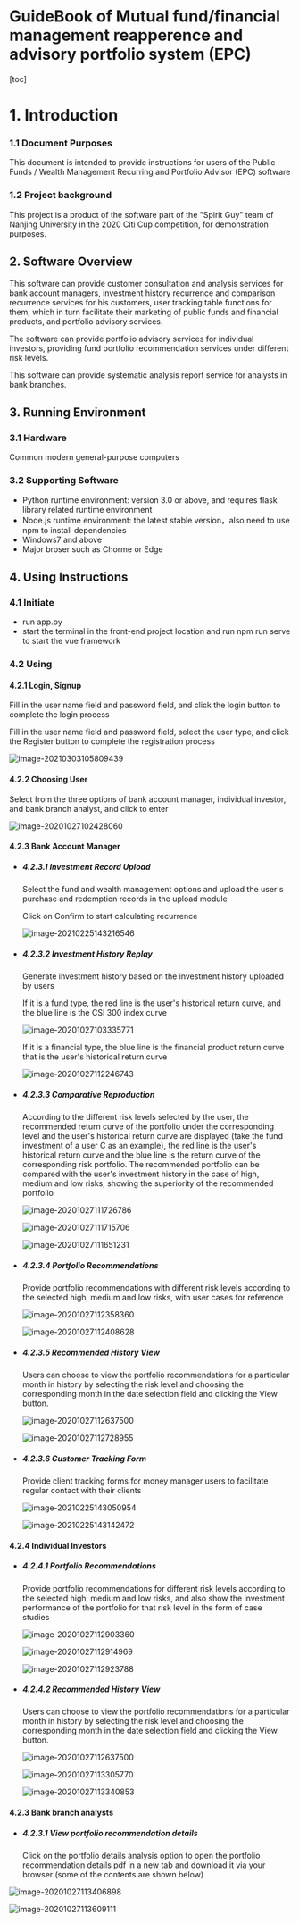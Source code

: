 # GuideBook of Mutual fund/financial management reapperence and advisory  portfolio system (EPC)

[toc]

# 1. Introduction

### 1.1 Document Purposes

This document is intended to provide instructions for users of the Public Funds / Wealth Management Recurring and Portfolio Advisor (EPC) software

### 1.2 Project background

This project is a product of the software part of the "Spirit Guy" team of Nanjing University in the 2020 Citi Cup competition, for demonstration purposes.

## 2. Software Overview

This software can provide customer consultation and analysis services for bank account managers, investment history recurrence and comparison recurrence services for his customers, user tracking table functions for them, which in turn facilitate their marketing of public funds and financial products, and portfolio advisory services.

The software can provide portfolio advisory services for individual investors, providing fund portfolio recommendation services under different risk levels.

This software can provide systematic analysis report service for analysts in bank branches.

## 3. Running Environment

### 3.1 Hardware

Common modern general-purpose computers

### 3.2 Supporting Software

- Python runtime environment: version 3.0 or above, and requires flask library related runtime environment
- Node.js runtime environment: the latest stable version，also need to use npm to install dependencies
- Windows7 and above
- Major broser such as Chorme or Edge

## 4. Using Instructions

### 4.1 Initiate

- run app.py
- start the terminal in the front-end project location and run npm run serve to start the vue framework

### 4.2 Using

#### 4.2.1 Login, Signup

Fill in the user name field and password field, and click the login button to complete the login process

Fill in the user name field and password field, select the user type, and click the Register button to complete the registration process

![image-20210303105809439](C:/Users/Daiqj/AppData/Roaming/Typora/typora-user-images/image-20210303105809439.png)

#### 4.2.2 Choosing User

Select from the three options of bank account manager, individual investor, and bank branch analyst, and click to enter

![image-20201027102428060](C:%5CUsers%5CDaiqj%5CAppData%5CRoaming%5CTypora%5Ctypora-user-images%5Cimage-20201027102428060.png)

#### 4.2.3 Bank Account Manager

- ##### 4.2.3.1 Investment Record Upload

  Select the fund and wealth management options and upload the user's purchase and redemption records in the upload module

  Click on Confirm to start calculating recurrence

  ![image-20210225143216546](C:/Users/Daiqj/AppData/Roaming/Typora/typora-user-images/image-20210225143216546.png)

- ##### 4.2.3.2 Investment History Replay

  Generate investment history based on the investment history uploaded by users

  If it is a fund type, the red line is the user's historical return curve, and the blue line is the CSI 300 index curve

  ![image-20201027103335771](C:%5CUsers%5CDaiqj%5CAppData%5CRoaming%5CTypora%5Ctypora-user-images%5Cimage-20201027103335771.png)

  If it is a financial type, the blue line is the financial product return curve that is the user's historical return curve

  ![image-20201027112246743](C:/Users/Daiqj/AppData/Roaming/Typora/typora-user-images/image-20201027112246743.png)

- ##### 4.2.3.3 Comparative Reproduction

  According to the different risk levels selected by the user, the recommended return curve of the portfolio under the corresponding level and the user's historical return curve are displayed (take the fund investment of a user C as an example), the red line is the user's historical return curve and the blue line is the return curve of the corresponding risk portfolio. The recommended portfolio can be compared with the user's investment history in the case of high, medium and low risks, showing the superiority of the recommended portfolio
  
  ![image-20201027111726786](C:/Users/Daiqj/AppData/Roaming/Typora/typora-user-images/image-20201027111726786.png)
  
  ![image-20201027111715706](C:/Users/Daiqj/AppData/Roaming/Typora/typora-user-images/image-20201027111715706.png)
  
  ![image-20201027111651231](C:/Users/Daiqj/AppData/Roaming/Typora/typora-user-images/image-20201027111651231.png)
  
- ##### 4.2.3.4 Portfolio Recommendations
  
  Provide portfolio recommendations with different risk levels according to the selected high, medium and low risks, with user cases for reference
  
  ![image-20201027112358360](C:/Users/Daiqj/AppData/Roaming/Typora/typora-user-images/image-20201027112358360.png)
  
  ![image-20201027112408628](C:/Users/Daiqj/AppData/Roaming/Typora/typora-user-images/image-20201027112408628.png)
  
- ##### 4.2.3.5 Recommended History View
  
  Users can choose to view the portfolio recommendations for a particular month in history by selecting the risk level and choosing the corresponding month in the date selection field and clicking the View button.
  
  ![image-20201027112637500](C:/Users/Daiqj/AppData/Roaming/Typora/typora-user-images/image-20201027112637500.png)
  
  ![image-20201027112728955](C:/Users/Daiqj/AppData/Roaming/Typora/typora-user-images/image-20201027112728955.png)
  
- ##### 4.2.3.6 Customer Tracking Form

  Provide client tracking forms for money manager users to facilitate regular contact with their clients
  
  ![image-20210225143050954](C:/Users/Daiqj/AppData/Roaming/Typora/typora-user-images/image-20210225143050954.png)
  
  ![image-20210225143142472](C:/Users/Daiqj/AppData/Roaming/Typora/typora-user-images/image-20210225143142472.png)

#### 4.2.4 Individual Investors

- ##### 4.2.4.1 Portfolio Recommendations
  
  Provide portfolio recommendations for different risk levels according to the selected high, medium and low risks, and also show the investment performance of the portfolio for that risk level in the form of case studies
  
  ![image-20201027112903360](C:/Users/Daiqj/AppData/Roaming/Typora/typora-user-images/image-20201027112903360.png)
  
  ![image-20201027112914969](C:/Users/Daiqj/AppData/Roaming/Typora/typora-user-images/image-20201027112914969.png)
  
  ![image-20201027112923788](C:/Users/Daiqj/AppData/Roaming/Typora/typora-user-images/image-20201027112923788.png)
  
- ##### 4.2.4.2 Recommended History View
  
  Users can choose to view the portfolio recommendations for a particular month in history by selecting the risk level and choosing the corresponding month in the date selection field and clicking the View button.
  
  ![image-20201027112637500](C:/Users/Daiqj/AppData/Roaming/Typora/typora-user-images/image-20201027112637500.png) 
  
  ![image-20201027113305770](C:/Users/Daiqj/AppData/Roaming/Typora/typora-user-images/image-20201027113305770.png)
  
  ![image-20201027113340853](C:/Users/Daiqj/AppData/Roaming/Typora/typora-user-images/image-20201027113340853.png)

#### 4.2.3 Bank branch analysts

- ##### 4.2.3.1 View portfolio recommendation details

  Click on the portfolio details analysis option to open the portfolio recommendation details pdf in a new tab and download it via your browser (some of the contents are shown below)

![image-20201027113406898](C:/Users/Daiqj/AppData/Roaming/Typora/typora-user-images/image-20201027113406898.png)

![image-20201027113609111](C:/Users/Daiqj/AppData/Roaming/Typora/typora-user-images/image-20201027113609111.png)

